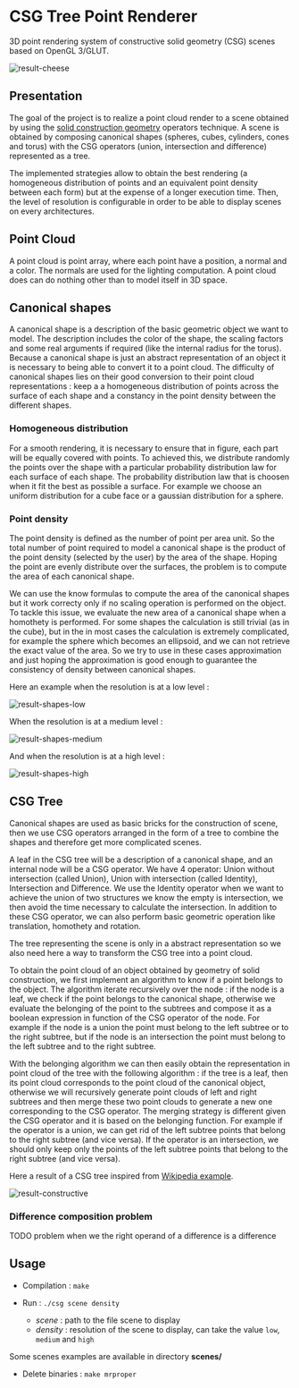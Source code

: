 
# CSG Tree Point Renderer

3D point rendering system of constructive solid geometry (CSG) scenes based on OpenGL 3/GLUT.

![result-cheese](./doc/results/cheese.png)

## Presentation

The goal of the project is to realize a point cloud render to a scene obtained by using the [solid construction geometry](https://en.wikipedia.org/wiki/Constructive_solid_geometry) operators technique.
A scene is obtained by composing canonical shapes (spheres, cubes, cylinders, cones and torus) with the CSG operators (union, intersection and difference) represented as a tree.

The implemented strategies allow to obtain the best rendering (a homogeneous distribution of points and an equivalent point density between each form) but at the expense of a longer execution time.
Then, the level of resolution is configurable in order to be able to display scenes on every architectures.

## Point Cloud

A point cloud is point array, where each point have a position, a normal and a color.
The normals are used for the lighting computation.
A point cloud does can do nothing other than to model itself in 3D space.

## Canonical shapes

A canonical shape is a description of the basic geometric object we want to model.
The description includes the color of the shape, the scaling factors and some real arguments if required (like the internal radius for the torus).
Because a canonical shape is just an abstract representation of an object it is necessary to being able to convert it to a point cloud.
The difficulty of canonical shapes lies on their good conversion to their point cloud representations : keep a a homogeneous distribution of points across the surface of each shape and a constancy in the point density between the different shapes.

### Homogeneous distribution

For a smooth rendering, it is necessary to ensure that in figure, each part will be equally covered with points.
To achieved this, we distribute randomly the points over the shape with a particular probability distribution law for each surface of each shape.
The probability distribution law that is choosen when it fit the best as possible a surface.
For example we choose an uniform distribution for a cube face or a gaussian distribution for a sphere.

### Point density

The point density is defined as the number of point per area unit.
So the total number of point required to model a canonical shape is the product of the point density (selected by the user) by the area of the shape.
Hoping the point are evenly distribute over the surfaces, the problem is to compute the area of each canonical shape.

We can use the know formulas to compute the area of the canonical shapes but it work correcty only if no scaling operation is performed on the object.
To tackle this issue, we evaluate the new area of a canonical shape when a homothety is performed.
For some shapes the calculation is still trivial (as in the cube), but in the in most cases the calculation is extremely complicated, for example the sphere which becomes an ellipsoid, and we can not retrieve the exact value of the area.
So we try to use in these cases approximation and just hoping the approximation is good enough to guarantee the consistency of density between canonical shapes.

Here an example when the resolution is at a low level :

![result-shapes-low](./doc/results/shapes_low.png)

When the resolution is at a medium level :

![result-shapes-medium](./doc/results/shapes_medium.png)

And when the resolution is at a high level :

![result-shapes-high](./doc/results/shapes_high.png)

## CSG Tree

Canonical shapes are used as basic bricks for the construction of scene, then we use CSG operators arranged in the form of a tree to combine the shapes and therefore get more complicated scenes.

A leaf in the CSG tree will be a description of a canonical shape, and an internal node will be a CSG operator.
We have 4 operator: Union without intersection (called Union), Union with intersection (called Identity), Intersection and Difference.
We use the Identity operator when we want to achieve the union of two structures we know the empty is intersection, we then avoid the time necessary to calculate the intersection.
In addition to these CSG operator, we can also perform basic geometric operation like translation, homothety and rotation.

The tree representing the scene is only in a abstract representation so we also need here a way to transform the CSG tree into a point cloud.


To obtain the point cloud of an object obtained by geometry of solid construction, we first implement an algorithm to know if a point belongs to the object.
The algorithm iterate recursively over the node : if the node is a leaf, we check if the point belongs to the canonical shape, otherwise we evaluate the belonging of the point to the subtrees and compose it as a boolean expression in function of the CSG operator of the node.
For example if the node is a union the point must belong to the left subtree or to the right subtree, but if the node is an intersection the point must belong to the left subtree and to the right subtree.


With the belonging algorithm we can then easily obtain the representation in point cloud of the tree with the following algorithm : if the tree is a leaf, then its point cloud corresponds to the point cloud of the canonical object, otherwise we will recursively generate point clouds of left and right subtrees and then merge these two point clouds to generate a new one corresponding to the CSG operator.
The merging strategy is different given the CSG operator and it is based on the belonging function.
For example if the operator is a union, we can get rid of the left subtree points that belong to the right subtree (and vice versa).
If the operator is an intersection, we should only keep only the points of the left subtree points that belong to the right subtree (and vice versa).


Here a result of a CSG tree inspired from [Wikipedia example](https://en.wikipedia.org/wiki/Constructive_solid_geometry#/media/File:Csg_tree.png).

![result-constructive](./doc/results/constructive.png)


### Difference composition problem

TODO problem when we the right operand of a difference is a difference 


## Usage

* Compilation : `make`

* Run : `./csg scene density`
	* *scene* : path to the file scene to display
	* *density* : resolution of the scene to display, can take the value `low`, `medium` and `high`

Some scenes examples are available in directory **scenes/**

* Delete binaries : `make mrproper`

